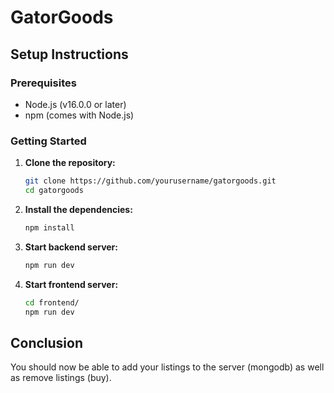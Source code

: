 # GatorGoods

## Setup Instructions

### Prerequisites

- Node.js (v16.0.0 or later)
- npm (comes with Node.js)

### Getting Started

1. **Clone the repository:**

   ```bash
   git clone https://github.com/yourusername/gatorgoods.git
   cd gatorgoods
   ```

2. **Install the dependencies:**

   ```bash
   npm install
   ```

3. **Start backend server:**

   ```bash
   npm run dev
   ```

4. **Start frontend server:**

   ```bash
   cd frontend/
   npm run dev
   ```

## Conclusion

You should now be able to add your listings to the server (mongodb) as well as remove listings (buy).
